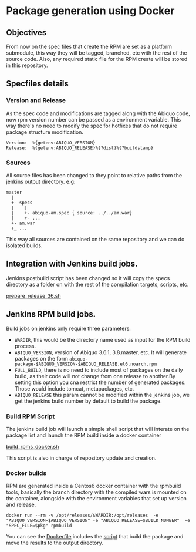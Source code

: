 # Package generation using Docker

## Objectives

From now on the spec files that create the RPM are set as a platform submodule, this way they will be tagged, branched, etc with the rest of the source code. Also, any required static file for the RPM create will be stored in this repository.


## Specfiles details

### Version and Release

As the spec code and modifications are tagged along with the Abiquo code, now rpm version number can be passed as a environment variable. This way there's no need to modify the spec for hotfixes that do not require package structure modification.

```
Version:  %{getenv:ABIQUO_VERSION}
Release:  %{getenv:ABIQUO_RELEASE}%{?dist}%{?buildstamp}
```

### Sources

All source files has been changed to they point to relative paths from the jenkins output directory. e.g:

```
master
  |
  +- specs
  |    |
  |    +- abiquo-am.spec { source: ../../am.war}
  |    +- ...
  +- am.war
  +_ ...
```

This way all sources are contained on the same repository and we can do isolated builds.

## Integration with Jenkins build jobs.

Jenkins postbuild script has been changed so it will copy the specs directory as a folder on with the rest of the compilation targets, scripts, etc.

[prepare_release_36.sh](https://github.com/abiquo/tools/blob/master/jenkins/scripts/prepare-release-36.sh)


## Jenkins RPM build jobs.

Build jobs on jenkins only require three parameters:

* `WARDIR`, this would be the directory name used as input for the RPM build process.
* `ABIQUO_VERSION`, version of Abiquo 3.6.1, 3.8.master, etc. It will generate packages on the form ```abiquo-package-$ABIQUO_VERSION-$ABIQUO_RELEASE.el6.noarch.rpm```
* `FULL_BUILD`, there is no need to include most of packages on the daily build, as their code will not change from one release to another.By setting this option you cna restrict the number of generated packages. Those would include tomcat, metapackages, etc. 
* `ABIQUO_RELEASE` this param cannot be modified within the jenkins job, we get the jenkins build number by default to build the package.

### Build RPM Script

The jenkins build job will launch a simple shell script that will interate on the package list and launch the RPM build inside a docker container

[build_rpms_docker.sh](https://github.com/abiquo/tools/blob/master/jenkins/scripts/build_rpms_docker.sh)

This script is also in charge of repository update and creation.

### Docker builds

RPM are generated inside a Centos6 docker container with the rpmbuild tools, basically the branch directory with the compiled wars is mounted on the container, alongside with the environment variables that set up version and release.

```
docker run --rm -v /opt/releases/$WARDIR:/opt/releases  -e "ABIQUO_VERSION=$ABIQUO_VERSION" -e "ABIQUO_RELEASE=$BUILD_NUMBER"  -e "SPEC_FILE=$pkg" rpmbuild
```

You can see the [Dockerfile](https://github.com/abiquo/tools/blob/master/jenkins/Docker/Dockerfile) includes the [script](https://github.com/abiquo/tools/blob/master/jenkins/Docker/build-rpm.sh) that build the package and move the results to the output directory.